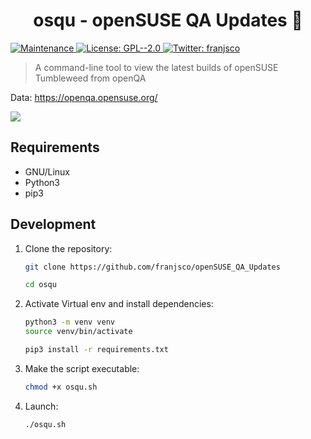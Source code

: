<h1 align="center">osqu - openSUSE QA Updates 🧪</h1>
<p>
    <a href="https://github.com/franjsco/openSUSE_QA_Updates/graphs/commit-activity" target="_blank">
    <img alt="Maintenance" src="https://img.shields.io/badge/Maintained%3F-yes-green.svg" />
  </a>
  <a href="https://github.com/franjsco/openSUSE_QA_Updates/blob/master/LICENSE" target="_blank">
    <img alt="License: GPL--2.0" src="https://img.shields.io/github/license/franjsco/openSUSE_QA_Updates" />
  </a>
  <a href="https://twitter.com/franjsco" target="_blank">
    <img alt="Twitter: franjsco" src="https://img.shields.io/twitter/follow/franjsco.svg?style=social" />
  </a>
</p>


> A command-line tool to view the latest builds of openSUSE Tumbleweed from openQA

Data: https://openqa.opensuse.org/

<a href="https://asciinema.org/a/391337" target="_blank"><img src="https://asciinema.org/a/391337.svg" /></a>

## Requirements
- GNU/Linux
- Python3
- pip3


## Development

1. Clone the repository:
    ```sh
    git clone https://github.com/franjsco/openSUSE_QA_Updates

    cd osqu
    ```

2. Activate Virtual env and install dependencies:
    ```sh
    python3 -m venv venv
    source venv/bin/activate 
    
    pip3 install -r requirements.txt
    ```

3. Make the script executable:
    ```sh
    chmod +x osqu.sh
    ```

4. Launch:
    ```sh
    ./osqu.sh
    ```

